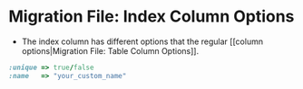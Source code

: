 # Migration File: Index Column Options


- The index column has different options that the regular [[column options|Migration File: Table Column Options]].

```ruby
:unique => true/false
:name   => "your_custom_name"
```